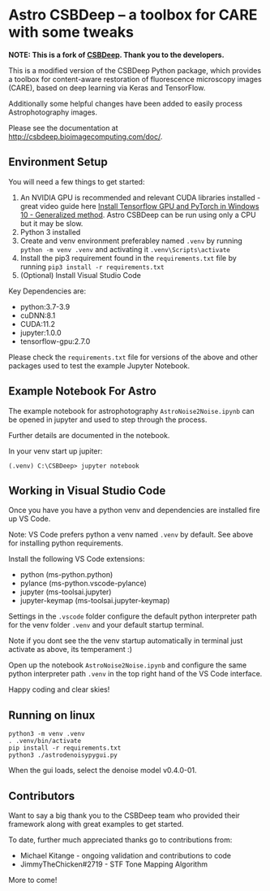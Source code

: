 # Astro CSBDeep – a toolbox for CARE with some tweaks

**NOTE: This is a fork of [CSBDeep](https://github.com/CSBDeep/CSBDeep). Thank you to the developers.**

This is a modified version of the CSBDeep Python package, which provides a toolbox for content-aware restoration of fluorescence microscopy images (CARE), based on deep learning via Keras and TensorFlow.

Additionally some helpful changes have been added to easily process Astrophotography images.

Please see the documentation at http://csbdeep.bioimagecomputing.com/doc/.

## Environment Setup

You will need a few things to get started:

1. An NVIDIA GPU is recommended and relevant CUDA libraries installed - great video guide here [Install Tensorflow GPU and PyTorch in Windows 10 - Generalized method](https://www.youtube.com/watch?v=86Mq-h8tazc). Astro CSBDeep can be run using only a CPU but it may be slow.
2. Python 3 installed
3. Create and venv environment preferabley named `.venv` by running `python -m venv .venv` and activating it `.venv\Scripts\activate`
3. Install the pip3 requirement found in the `requirements.txt` file by running `pip3 install -r requirements.txt`
4. (Optional) Install Visual Studio Code

Key Dependencies are:

* python:3.7-3.9
* cuDNN:8.1
* CUDA:11.2
* jupyter:1.0.0
* tensorflow-gpu:2.7.0

Please check the `requirements.txt` file for versions of the above and other packages used to test the example Jupyter Notebook.

## Example Notebook For Astro

The example notebook for astrophotography `AstroNoise2Noise.ipynb` can be opened in jupyter and used to step through the process.

Further details are documented in the notebook.

In your venv start up jupiter:

```
(.venv) C:\CSBDeep> jupyter notebook
```

## Working in Visual Studio Code

Once you have you have a python venv and dependencies are installed fire up VS Code.

Note: VS Code prefers python a venv named `.venv` by default. See above for installing python requirements.

Install the following VS Code extensions:

* python (ms-python.python)
* pylance (ms-python.vscode-pylance)
* jupyter (ms-toolsai.jupyter)
* jupyter-keymap (ms-toolsai.jupyter-keymap)

Settings in the `.vscode` folder configure the default python interpreter path for the venv folder `.venv` and your default startup terminal.

Note if you dont see the the venv startup automatically in terminal just activate as above, its temperament :) 

Open up the notebook `AstroNoise2Noise.ipynb` and configure the same python interpreter path `.venv` in the top right hand of the VS Code interface.

Happy coding and clear skies!

## Running on linux
```
python3 -m venv .venv
. .venv/bin/activate
pip install -r requirements.txt
python3 ./astrodenoisypygui.py
```
When the gui loads, select the denoise model v0.4.0-01. 

## Contributors

Want to say a big thank you to the CSBDeep team who provided their framework along with great examples to get started.

To date, further much appreciated thanks go to contributions from:

* Michael Kitange - ongoing validation and contributions to code
* JimmyTheChicken#2719 - STF Tone Mapping Algorithm

More to come!
